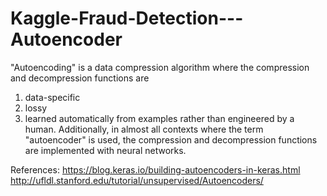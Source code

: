 # Kaggle-Fraud-Detection---Autoencoder


"Autoencoding" is a data compression algorithm where the compression and decompression functions are 
  1) data-specific 
  2) lossy
  3) learned automatically from examples rather than engineered by a human. Additionally, in almost all contexts where the term      "autoencoder" is used, the compression and decompression functions are implemented with neural networks.

References:
https://blog.keras.io/building-autoencoders-in-keras.html
http://ufldl.stanford.edu/tutorial/unsupervised/Autoencoders/
